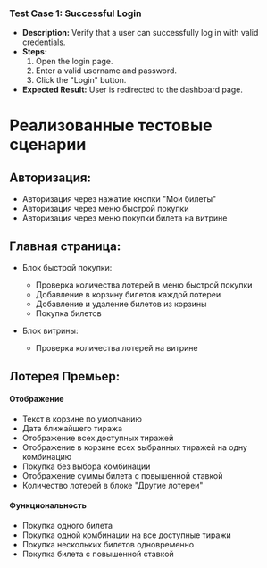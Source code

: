 ### Test Case 1: Successful Login
- **Description:** Verify that a user can successfully log in with valid credentials.
- **Steps:**
  1. Open the login page.
  2. Enter a valid username and password.
  3. Click the "Login" button.
- **Expected Result:** User is redirected to the dashboard page.


# Реализованные тестовые сценарии

## Авторизация:

- Авторизация через нажатие кнопки "Мои билеты"
- Авторизация через меню быстрой покупки
- Авторизация через меню покупки билета на витрине


## Главная страница:

- Блок быстрой покупки:
    * Проверка количества лотерей в меню быстрой покупки
    * Добавление в корзину билетов каждой лотереи 
    * Добавление и удаление билетов из корзины
    * Покупка билетов


- Блок витрины:
    * Проверка количества лотерей на витрине


## Лотерея Премьер:
#### Отображение
- Текст в корзине по умолчанию
- Дата ближайшего тиража
- Отображение всех доступных тиражей
- Отображение в корзине всех выбранных тиражей на одну комбинацию
- Покупка без выбора комбинации
- Отображение суммы билета с повышенной ставкой
- Количество лотерей в блоке "Другие лотереи"

#### Функциональность
- Покупка одного билета
- Покупка одной комбинации на все доступные тиражи
- Покупка нескольких билетов одновременно
- Покупка билета с повышенной ставкой
